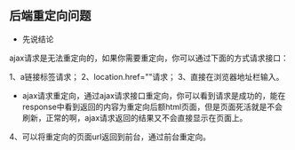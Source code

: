 ## 后端重定向问题

- 先说结论

ajax请求是无法重定向的，如果你需要重定向，你可以通过下面的方式请求接口：

1、a链接标签请求；
2、location.href=""请求；
3、直接在浏览器地址栏输入。

- ajax请求重定向，通过ajax请求接口重定向，你可以看到请求是成功的，能在response中看到返回的内容为重定向后额html页面，但是页面死活就是不会刷新，正常的啊，ajax请求返回的结果又不会直接显示在页面上。

4、可以将重定向的页面url返回到前台，通过前台重定向。